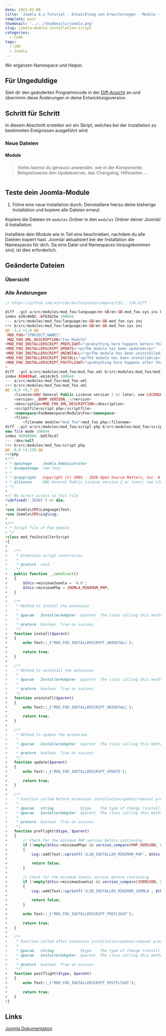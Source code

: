 ```yaml
---
date: 2021-01-08
title: 'Joomla 4.x-Tutorial - Entwicklung von Erweiterungen - Module - Installationsskript'
template: post
thumbnail: '../../thumbnails/joomla.png'
slug: joomla-module-installation-script
categories:
  - Code
tags:
  - CMS
  - Joomla
---
```


Wir ergänzen Namespace und Helper.

## Für Ungeduldige

Sieh dir den geänderten Programmcode in der [Diff-Ansicht](https://github.com/astridx/boilerplate/compare/t33...t34) an und übernimm diese Änderungen in deine Entwicklungsversion.

## Schritt für Schritt

In diesem Abschnitt erstellen wir ein Skript, welches bei der Installation zu bestimmten Ereignissen ausgeführt wird.

### Neue Dateien

#### Module

##### []()

> Vieles kannst du genauso anwenden, wie in der Komponente. Beispielsweise den Updateserver, das Changelog, Hilfeseiten ...

```php

```

## Teste dein Joomla-Module

1. Führe eine neue Installation durch. Deinstalliere hierzu deine bisherige Installation und kopiere alle Dateien erneut.

Kopiere die Dateien im `modules` Ordner in den `modules` Ordner deiner Joomla! 4 Installation.

Installiere dein Module wie in Teil eins beschrieben, nachdem du alle Dateien kopiert hast. Joomla! aktualisiert bei der Installation die Namespaces für dich. Da eine Datei und Namespaces hinzugekommen sind, ist dies erforderlich.

## Geänderte Dateien

### Übersicht

### Alle Änderungen

```php {diff}
// https://github.com/astridx/boilerplate/compare/t33...t34.diff

diff --git a/src/modules/mod_foo/language/en-GB/en-GB.mod_foo.sys.ini b/src/modules/mod_foo/language/en-GB/en-GB.mod_foo.sys.ini
index e20c4602..6fb3825e 100644
--- a/src/modules/mod_foo/language/en-GB/en-GB.mod_foo.sys.ini
+++ b/src/modules/mod_foo/language/en-GB/en-GB.mod_foo.sys.ini
@@ -1,2 +1,8 @@
 MOD_FOO="[PROJECT_NAME]"
 MOD_FOO_XML_DESCRIPTION="Foo Module"
+MOD_FOO_INSTALLERSCRIPT_PREFLIGHT="<p>Anything here happens before the installation/update/uninstallation of the module</p>"
+MOD_FOO_INSTALLERSCRIPT_UPDATE="<p>The module has been updated</p>"
+MOD_FOO_INSTALLERSCRIPT_UNINSTALL="<p>The module has been uninstalled</p>"
+MOD_FOO_INSTALLERSCRIPT_INSTALL="<p>The module has been installed</p>"
+MOD_FOO_INSTALLERSCRIPT_POSTFLIGHT="<p>Anything here happens after the installation/update/uninstallation of the module</p>"
+
diff --git a/src/modules/mod_foo/mod_foo.xml b/src/modules/mod_foo/mod_foo.xml
index 826039ad..eb14c9c5 100644
--- a/src/modules/mod_foo/mod_foo.xml
+++ b/src/modules/mod_foo/mod_foo.xml
@@ -9,6 +9,7 @@
 	<license>GNU General Public License version 2 or later; see LICENSE.txt</license>
 	<version>__BUMP_VERSION__</version>
 	<description>MOD_FOO_XML_DESCRIPTION</description>
+	<scriptfile>script.php</scriptfile>
 	<namespace>FooNamespace\Module\Foo</namespace>
 	<files>
 		<filename module="mod_foo">mod_foo.php</filename>
diff --git a/src/modules/mod_foo/script.php b/src/modules/mod_foo/script.php
new file mode 100644
index 00000000..bd57bcd7
--- /dev/null
+++ b/src/modules/mod_foo/script.php
@@ -0,0 +1,120 @@
+<?php
+/**
+ * @package     Joomla.Administrator
+ * @subpackage  com_foos
+ *
+ * @copyright   Copyright (C) 2005 - 2020 Open Source Matters, Inc. All rights reserved.
+ * @license     GNU General Public License version 2 or later; see LICENSE.txt
+ */
+
+// No direct access to this file
+\defined('_JEXEC') or die;
+
+use Joomla\CMS\Language\Text;
+use Joomla\CMS\Log\Log;
+
+/**
+ * Script file of Foo module
+ */
+class mod_fooInstallerScript
+{
+
+	/**
+	 * Extension script constructor.
+	 *
+	 * @return  void
+	 */
+	public function __construct()
+	{
+		$this->minimumJoomla = '4.0';
+		$this->minimumPhp = JOOMLA_MINIMUM_PHP;
+	}
+
+	/**
+	 * Method to install the extension
+	 *
+	 * @param   InstallerAdapter  $parent  The class calling this method
+	 *
+	 * @return  boolean  True on success
+	 */
+	function install($parent)
+	{
+		echo Text::_('MOD_FOO_INSTALLERSCRIPT_UNINSTALL');
+
+		return true;
+	}
+
+	/**
+	 * Method to uninstall the extension
+	 *
+	 * @param   InstallerAdapter  $parent  The class calling this method
+	 *
+	 * @return  boolean  True on success
+	 */
+	function uninstall($parent)
+	{
+		echo Text::_('MOD_FOO_INSTALLERSCRIPT_UNINSTALL');
+
+		return true;
+	}
+
+	/**
+	 * Method to update the extension
+	 *
+	 * @param   InstallerAdapter  $parent  The class calling this method
+	 *
+	 * @return  boolean  True on success
+	 */
+	function update($parent)
+	{
+		echo Text::_('MOD_FOO_INSTALLERSCRIPT_UPDATE');
+
+		return true;
+	}
+
+	/**
+	 * Function called before extension installation/update/removal procedure commences
+	 *
+	 * @param   string            $type    The type of change (install, update or discover_install, not uninstall)
+	 * @param   InstallerAdapter  $parent  The class calling this method
+	 *
+	 * @return  boolean  True on success
+	 */
+	function preflight($type, $parent)
+	{
+		// Check for the minimum PHP version before continuing
+		if (!empty($this->minimumPhp) && version_compare(PHP_VERSION, $this->minimumPhp, '<'))
+		{
+			Log::add(Text::sprintf('JLIB_INSTALLER_MINIMUM_PHP', $this->minimumPhp), Log::WARNING, 'jerror');
+
+			return false;
+		}
+
+		// Check for the minimum Joomla version before continuing
+		if (!empty($this->minimumJoomla) && version_compare(JVERSION, $this->minimumJoomla, '<'))
+		{
+			Log::add(Text::sprintf('JLIB_INSTALLER_MINIMUM_JOOMLA', $this->minimumJoomla), Log::WARNING, 'jerror');
+
+			return false;
+		}
+
+		echo Text::_('MOD_FOO_INSTALLERSCRIPT_PREFLIGHT');
+
+		return true;
+	}
+
+	/**
+	 * Function called after extension installation/update/removal procedure commences
+	 *
+	 * @param   string            $type    The type of change (install, update or discover_install, not uninstall)
+	 * @param   InstallerAdapter  $parent  The class calling this method
+	 *
+	 * @return  boolean  True on success
+	 */
+	function postflight($type, $parent)
+	{
+		echo Text::_('MOD_FOO_INSTALLERSCRIPT_POSTFLIGHT');
+
+		return true;
+	}
+}

```

## Links

[Joomla Dokumentation](https://docs.joomla.org/J4.x:Creating_a_Simple_Module/de)
